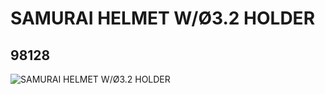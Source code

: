 # SAMURAI HELMET W/Ø3.2 HOLDER
## 98128
![SAMURAI HELMET W/Ø3.2 HOLDER](https://lc-www-live-s.legocdn.com/media/bricks/5/2/4646806.jpg)